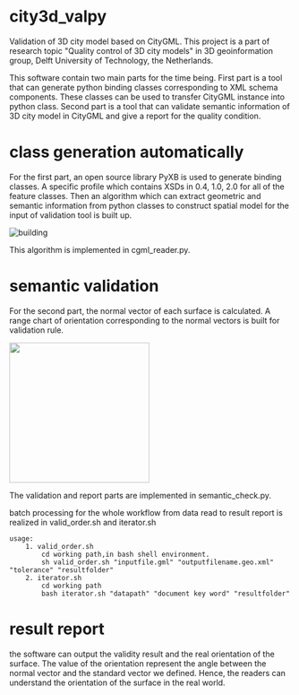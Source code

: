 # city3d_valpy  

Validation of 3D city model based on CityGML. This project is a part of research topic "Quality control of 3D city models" in 3D geoinformation group, Delft University of Technology, the Netherlands.   

This software contain two main parts for the time being. First part is a tool that can generate python binding classes corresponding to XML schema components. These classes can be used to transfer CityGML instance into python class. Second part is a tool that can validate semantic information of 3D city model in CityGML and give a report for the quality condition.   

# class generation automatically 

For the first part, an open source library PyXB is used to generate binding classes. A specific profile which contains XSDs in 0.4, 1.0, 2.0 for all of the feature classes. Then an algorithm which can extract geometric and semantic information from python classes to construct spatial model for the input of validation tool is built up.    

![building](https://cloud.githubusercontent.com/assets/4657104/14591357/556510ce-0510-11e6-8500-311f50d85bb5.png)

This algorithm is implemented in cgml_reader.py.     

# semantic validation

For the second part, the normal vector of each surface is calculated. A range chart of orientation corresponding to the normal vectors is built for validation rule.    

<img src="https://cloud.githubusercontent.com/assets/4657104/14591429/d84bd7d8-0511-11e6-8772-a3a09ac34e02.png" width="250">

The validation and report parts are implemented in semantic_check.py.    

batch processing for the whole workflow from data read to result report is realized in valid_order.sh and iterator.sh

	usage:
		1. valid_order.sh 
	    	cd working path,in bash shell environment.   
	    	sh valid_order.sh "inputfile.gml" "outputfilename.geo.xml" "tolerance" "resultfolder"    
	    2. iterator.sh
	    	cd working path
	    	bash iterator.sh "datapath" "document key word" "resultfolder" 

# result report

the software can output the validity result and the real orientation of the surface. The value of the orientation represent the angle between the normal vector and the standard vector we defined. Hence, the readers can understand the orientation of the surface in the real world.





		    
